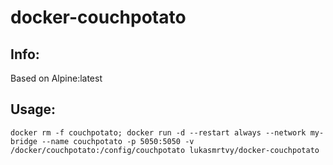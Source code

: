 # docker-couchpotato

## Info:
Based on Alpine:latest

## Usage:
`docker rm -f couchpotato; docker run -d --restart always --network my-bridge --name couchpotato -p 5050:5050 -v /docker/couchpotato:/config/couchpotato lukasmrtvy/docker-couchpotato`
